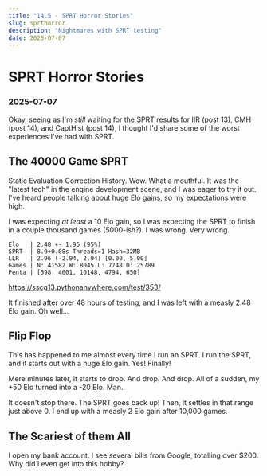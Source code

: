 ```yaml
---
title: "14.5 - SPRT Horror Stories"
slug: sprthorror
description: "Nightmares with SPRT testing"
date: 2025-07-07
---
```


# SPRT Horror Stories
### 2025-07-07

Okay, seeing as I'm *still* waiting for the SPRT results for IIR (post 13), CMH (post 14), and CaptHist (post 14), I thought I'd share some of the worst experiences I've had with SPRT.

## The 40000 Game SPRT

Static Evaluation Correction History. Wow. What a mouthful. It was the "latest tech" in the engine development scene, and I was eager to try it out. I've heard people talking about huge Elo gains, so my expectations were high.

I was expecting *at least* a 10 Elo gain, so I was expecting the SPRT to finish in a couple thousand games (5000-ish?). I was wrong. Very wrong.

```
Elo   | 2.48 +- 1.96 (95%)
SPRT  | 8.0+0.08s Threads=1 Hash=32MB
LLR   | 2.96 (-2.94, 2.94) [0.00, 5.00]
Games | N: 41582 W: 8045 L: 7748 D: 25789
Penta | [598, 4601, 10148, 4794, 650]
```
https://sscg13.pythonanywhere.com/test/353/

It finished after over 48 hours of testing, and I was left with a measly 2.48 Elo gain. Oh well...

## Flip Flop

This has happened to me almost every time I run an SPRT. I run the SPRT, and it starts out with a huge Elo gain. Yes! Finally!

Mere minutes later, it starts to drop. And drop. And drop. All of a sudden, my +50 Elo turned into a -20 Elo. Man..

It doesn't stop there. The SPRT goes back up! Then, it settles in that range just above 0. I end up with a measly 2 Elo gain after 10,000 games.

## The Scariest of them All

I open my bank account. I see several bills from Google, totalling over $200. Why did I even get into this hobby?
